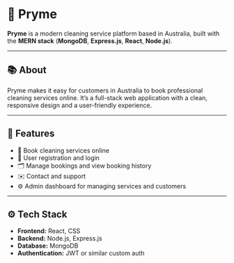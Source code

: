 # 🧹 Pryme

**Pryme** is a modern cleaning service platform based in Australia, built with the **MERN stack** (**MongoDB**, **Express.js**, **React**, **Node.js**).

---

## 📚 About

Pryme makes it easy for customers in Australia to book professional cleaning services online. It’s a full-stack web application with a clean, responsive design and a user-friendly experience.

---

## 🚀 Features

- 📅 Book cleaning services online
- 👤 User registration and login
- 🗂️ Manage bookings and view booking history
- ✉️ Contact and support
- ⚙️ Admin dashboard for managing services and customers

---

## ⚙️ Tech Stack

- **Frontend:** React, CSS
- **Backend:** Node.js, Express.js
- **Database:** MongoDB
- **Authentication:** JWT or similar custom auth
